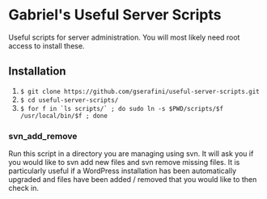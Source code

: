 Gabriel's Useful Server Scripts
=====================

Useful scripts for server administration.  You will most likely need root access to install
these.


Installation
-----
1. ``$ git clone https://github.com/gserafini/useful-server-scripts.git``
2. ``$ cd useful-server-scripts/``
3. ``$ for f in `ls scripts/` ; do sudo ln -s $PWD/scripts/$f /usr/local/bin/$f ; done``

### svn\_add\_remove
Run this script in a directory you are managing using svn. It will ask you if you would like
to svn add new files and svn remove missing files.  It is particularly useful if a 
WordPress installation has been automatically upgraded and files have been added / removed
that you would like to then check in.